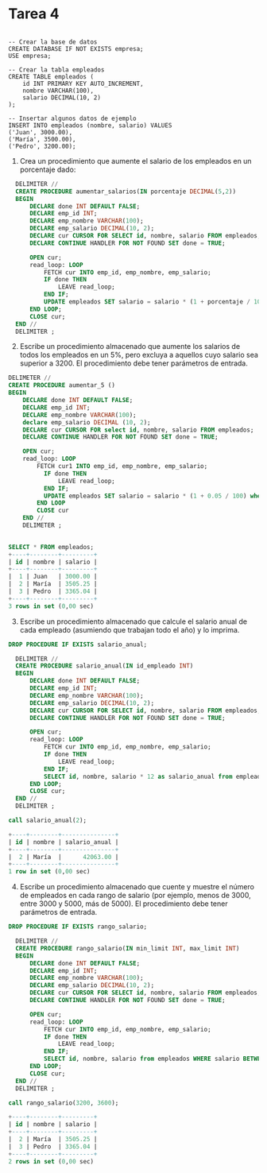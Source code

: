 # Tarea 4

```mysql

-- Crear la base de datos
CREATE DATABASE IF NOT EXISTS empresa;
USE empresa;

-- Crear la tabla empleados
CREATE TABLE empleados (
    id INT PRIMARY KEY AUTO_INCREMENT,
    nombre VARCHAR(100),
    salario DECIMAL(10, 2)
);

-- Insertar algunos datos de ejemplo
INSERT INTO empleados (nombre, salario) VALUES
('Juan', 3000.00),
('María', 3500.00),
('Pedro', 3200.00);
```

1. Crea un procedimiento que aumente el salario de los empleados en un porcentaje dado:

```sql
  DELIMITER //
  CREATE PROCEDURE aumentar_salarios(IN porcentaje DECIMAL(5,2))
  BEGIN
      DECLARE done INT DEFAULT FALSE;
      DECLARE emp_id INT;
      DECLARE emp_nombre VARCHAR(100);
      DECLARE emp_salario DECIMAL(10, 2);
      DECLARE cur CURSOR FOR SELECT id, nombre, salario FROM empleados;
      DECLARE CONTINUE HANDLER FOR NOT FOUND SET done = TRUE;

      OPEN cur;
      read_loop: LOOP
          FETCH cur INTO emp_id, emp_nombre, emp_salario;
          IF done THEN
              LEAVE read_loop;
          END IF;
          UPDATE empleados SET salario = salario * (1 + porcentaje / 100) WHERE id = emp_id;
      END LOOP;
      CLOSE cur;
  END //
  DELIMITER ;
```

2. Escribe un procedimiento almacenado que aumente los salarios de todos los empleados en un 5%, pero excluya a aquellos cuyo salario sea superior a 3200. El procedimiento debe tener parámetros de entrada.

```sql
DELIMETER //
CREATE PROCEDURE aumentar_5 ()
BEGIN
    DECLARE done INT DEFAULT FALSE;
    DECLARE emp_id INT;
    DECLARE emp_nombre VARCHAR(100);
    declare emp_salario DECIMAL (10, 2);
    DECLARE cur CURSOR FOR select id, nombre, salario FROM empleados;
    DECLARE CONTINUE HANDLER FOR NOT FOUND SET done = TRUE;

    OPEN cur;
    read_loop: LOOP
        FETCH cur1 INTO emp_id, emp_nombre, emp_salario;
          IF done THEN
              LEAVE read_loop;
          END IF;
          UPDATE empleados SET salario = salario * (1 + 0.05 / 100) where salario > 3200;
        END LOOP
        CLOSE cur
    END //
    DELIMETER ;
          
```
```SQL
SELECT * FROM empleados;
+----+--------+---------+
| id | nombre | salario |
+----+--------+---------+
|  1 | Juan   | 3000.00 |
|  2 | María  | 3505.25 |
|  3 | Pedro  | 3365.04 |
+----+--------+---------+
3 rows in set (0,00 sec)

```

3. Escribe un procedimiento almacenado que calcule el salario anual de cada empleado (asumiendo que trabajan todo el año) y lo imprima.

```sql
DROP PROCEDURE IF EXISTS salario_anual;

  DELIMITER //
  CREATE PROCEDURE salario_anual(IN id_empleado INT)
  BEGIN
      DECLARE done INT DEFAULT FALSE;
      DECLARE emp_id INT;
      DECLARE emp_nombre VARCHAR(100);
      DECLARE emp_salario DECIMAL(10, 2);
      DECLARE cur CURSOR FOR SELECT id, nombre, salario FROM empleados;
      DECLARE CONTINUE HANDLER FOR NOT FOUND SET done = TRUE;

      OPEN cur;
      read_loop: LOOP
          FETCH cur INTO emp_id, emp_nombre, emp_salario;
          IF done THEN
              LEAVE read_loop;
          END IF;
          SELECT id, nombre, salario * 12 as salario_anual from empleados WHERE id = id_empleado;
      END LOOP;
      CLOSE cur;
  END //
  DELIMITER ;
```

```sql
call salario_anual(2);

+----+--------+---------------+
| id | nombre | salario_anual |
+----+--------+---------------+
|  2 | María  |      42063.00 |
+----+--------+---------------+
1 row in set (0,00 sec)

```

4. Escribe un procedimiento almacenado que cuente y muestre el número de empleados en cada rango de salario (por ejemplo, menos de 3000, entre 3000 y 5000, más de 5000). El procedimiento debe tener parámetros de entrada.
```sql
DROP PROCEDURE IF EXISTS rango_salario;

  DELIMITER //
  CREATE PROCEDURE rango_salario(IN min_limit INT, max_limit INT)
  BEGIN
      DECLARE done INT DEFAULT FALSE;
      DECLARE emp_id INT;
      DECLARE emp_nombre VARCHAR(100);
      DECLARE emp_salario DECIMAL(10, 2);
      DECLARE cur CURSOR FOR SELECT id, nombre, salario FROM empleados;
      DECLARE CONTINUE HANDLER FOR NOT FOUND SET done = TRUE;

      OPEN cur;
      read_loop: LOOP
          FETCH cur INTO emp_id, emp_nombre, emp_salario;
          IF done THEN
              LEAVE read_loop;
          END IF;
          SELECT id, nombre, salario from empleados WHERE salario BETWEEN min_limit AND max_limit;
      END LOOP;
      CLOSE cur;
  END //
  DELIMITER ;

call rango_salario(3200, 3600);

+----+--------+---------+
| id | nombre | salario |
+----+--------+---------+
|  2 | María  | 3505.25 |
|  3 | Pedro  | 3365.04 |
+----+--------+---------+
2 rows in set (0,00 sec)

```
